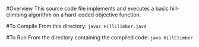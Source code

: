 #Overview
This source code file implements and executes a basic hill-climbing algorithm on a hard-coded objective function. 

#To Compile
From this directory: `javac HillClimber.java` 

#To Run
From the directory containing the compiled code: `java HillClimber`

